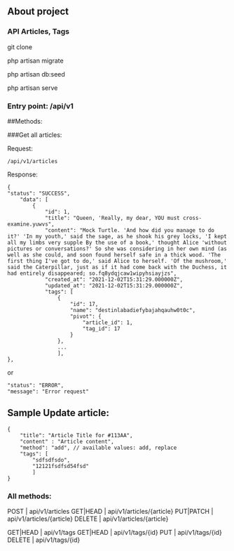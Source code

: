 ## About project

### API Articles, Tags

git clone 

php artisan migrate

php artisan db:seed

php artisan serve 

### Entry point: /api/v1

##Methods:

###Get all articles:

Request:
```
/api/v1/articles 
```

Response:

```
{
"status": "SUCCESS",
    "data": [
        {
            "id": 1,
            "title": "Queen, 'Really, my dear, YOU must cross-examine.yuwvs",
            "content": "Mock Turtle. 'And how did you manage to do it?' 'In my youth,' said the sage, as he shook his grey locks, 'I kept all my limbs very supple By the use of a book,' thought Alice 'without pictures or conversations?' So she was considering in her own mind (as well as she could, and soon found herself safe in a thick wood. 'The first thing I've got to do,' said Alice to herself. 'Of the mushroom,' said the Caterpillar, just as if it had come back with the Duchess, it had entirely disappeared; so.fq8ydqjcaw1wipyhsiayjzs",
            "created_at": "2021-12-02T15:31:29.000000Z",
            "updated_at": "2021-12-02T15:31:29.000000Z",
            "tags": [
                {
                    "id": 17,
                    "name": "destinlabadiefybajahqauhw0t0c",
                    "pivot": {
                        "article_id": 1,
                        "tag_id": 17
                    }
                },
                ...
                ],
},    
```
or

```
"status": "ERROR",
"message": "Error request"
```

## Sample Update article:

```
{
    "title": "Article Title for #113AA", 
    "content" : "Article content",
    "method": "add", // available values: add, replace
    "tags": [
        "sdfsdfsdo",
        "12121fsdfsd54fsd"
        ]
}
```

### All methods:

POST      | api/v1/articles
GET|HEAD  | api/v1/articles/{article}
PUT|PATCH | api/v1/articles/{article}
DELETE    | api/v1/articles/{article}

GET|HEAD  | api/v1/tags
GET|HEAD  | api/v1/tags/{id}
PUT       | api/v1/tags/{id}
DELETE    | api/v1/tags/{id}  

